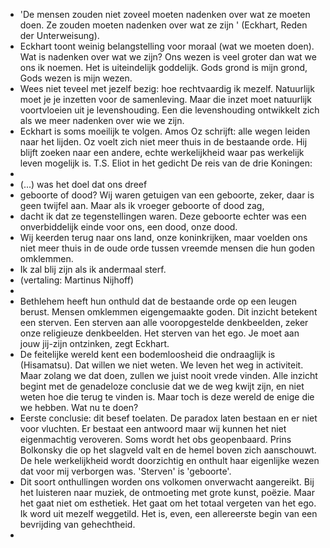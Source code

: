 - 'De mensen zouden niet zoveel moeten nadenken over wat ze moeten doen. Ze zouden moeten nadenken over wat ze zijn ' (Eckhart, Reden der Unterweisung).
- Eckhart toont weinig belangstelling voor moraal (wat we moeten doen). Wat is nadenken over wat we zijn? Ons wezen is veel groter dan wat we ons ik noemen. Het is uiteindelijk goddelijk. Gods grond is mijn grond, Gods wezen is mijn wezen.
- Wees niet teveel met jezelf bezig: hoe rechtvaardig ik mezelf. Natuurlijk moet je je inzetten voor de samenleving. Maar die inzet moet natuurlijk voortvloeien uit je levenshouding. Een die levenshouding ontwikkelt zich als we meer nadenken over wie we zijn.
- Eckhart is soms moeilijk te volgen. Amos Oz schrijft: alle wegen leiden naar het lijden. Oz voelt zich niet meer thuis in de bestaande orde. Hij blijft zoeken naar een andere, echte werkelijkheid waar pas werkelijk leven mogelijk is. T.S. Eliot in het gedicht De reis van de drie Koningen:
-
- (...) was het doel dat ons dreef
- geboorte of dood? Wij waren getuigen van een geboorte, zeker, daar is geen twijfel aan. Maar als ik vroeger geboorte of dood zag,
- dacht ik dat ze tegenstellingen waren. Deze geboorte echter was een onverbiddelijk einde voor ons, een dood, onze dood.
- Wij keerden terug naar ons land, onze koninkrijken, maar voelden ons niet meer thuis in de oude orde tussen vreemde mensen die hun goden omklemmen.
- Ik zal blij zijn als ik andermaal sterf.
- (vertaling: Martinus Nijhoff)
-
- Bethlehem heeft hun onthuld dat de bestaande orde op een leugen berust. Mensen omklemmen eigengemaakte goden. Dit inzicht betekent een sterven. Een sterven aan alle vooropgestelde denkbeelden, zeker onze religieuze denkbeelden. Het sterven van het ego. Je moet aan jouw jij-zijn ontzinken, zegt Eckhart.
- De feitelijke wereld kent een bodemloosheid die ondraaglijk is (Hisamatsu). Dat willen we niet weten. We leven het weg in activiteit. Maar zolang we dat doen, zullen we juist nooit vrede vinden. Alle inzicht begint met de genadeloze conclusie dat we de weg kwijt zijn, en niet weten hoe die terug te vinden is. Maar toch is deze wereld de enige die we hebben. Wat nu te doen?
- Eerste conclusie: dit besef toelaten. De paradox laten bestaan en er niet voor vluchten. Er bestaat een antwoord maar wij kunnen het niet eigenmachtig veroveren. Soms wordt het obs geopenbaard. Prins Bolkonsky die op het slagveld valt en de hemel boven zich aanschouwt. De hele werkelijkheid wordt doorzichtig en onthult haar eigenlijke wezen dat voor mij verborgen was. 'Sterven' is 'geboorte'.
- Dit soort onthullingen worden ons volkomen onverwacht aangereikt. Bij het luisteren naar muziek, de ontmoeting met grote kunst, poëzie. Maar het gaat niet om esthetiek. Het gaat om het totaal vergeten van het ego. Ik word uit mezelf weggetild. Het is, even, een allereerste begin van een bevrijding van gehechtheid.
-
